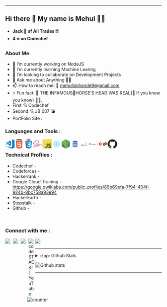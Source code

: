 

---

## Hi there 👋 My name is Mehul 	:man_technologist:
- **Jack :crown: of All Trades :black_joker:**
- **4 :star: on Codechef**





<!--
**MEHUL25/MEHUL25** is a ✨ _special_ ✨ repository because its `README.md` (this file) appears on your GitHub profile.

Here are some ideas to get you started:
-->

### About Me

- 🔭 I’m currently working on NodeJS
- 🌱 I’m currently learning Machine Learing
- 👯 I’m looking to collaborate on Development Projects
- 💬 Ask me about Anything :male_detective:
- 📫 How to reach me: :e-mail: mehullokhande9@gmail.com
- ⚡ Fun fact: :cowboy_hat_face: THE INFAMOUS:horse:HORSE’S HEAD WAS REAL(:zany_face: If you know you know) :man_in_tuxedo:.
- First :cupid: Codechef
- Second :cupid: JB 007 :bomb:
- PortFolio Site : <!-- https://mehul25.github.io/Mehul-Lokhande/ -->


### Languages and Tools : 

<img align="left" alt="Visual Studio Code" width="30px" src="https://raw.githubusercontent.com/github/explore/80688e429a7d4ef2fca1e82350fe8e3517d3494d/topics/visual-studio-code/visual-studio-code.png" />
<img align="left" alt="HTML5" width="30px" src="https://raw.githubusercontent.com/github/explore/80688e429a7d4ef2fca1e82350fe8e3517d3494d/topics/html/html.png" />
<img align="left" alt="CSS3" width="30px" src="https://raw.githubusercontent.com/github/explore/80688e429a7d4ef2fca1e82350fe8e3517d3494d/topics/css/css.png" />
<img align="left" alt="Sass" width="30px" src="https://raw.githubusercontent.com/github/explore/80688e429a7d4ef2fca1e82350fe8e3517d3494d/topics/sass/sass.png" />
<img align="left" alt="JavaScript" width="30px" src="https://raw.githubusercontent.com/github/explore/80688e429a7d4ef2fca1e82350fe8e3517d3494d/topics/javascript/javascript.png" />
<img align="left" alt="React" width="30px" src="https://raw.githubusercontent.com/github/explore/80688e429a7d4ef2fca1e82350fe8e3517d3494d/topics/react/react.png" />
<img align="left" alt="Node.js" width="30px" src="https://raw.githubusercontent.com/github/explore/80688e429a7d4ef2fca1e82350fe8e3517d3494d/topics/nodejs/nodejs.png" />
<img align="left" alt="SQL" width="30px" src="https://raw.githubusercontent.com/github/explore/80688e429a7d4ef2fca1e82350fe8e3517d3494d/topics/sql/sql.png" />
<img align="left" alt="MySQL" width="30px" src="https://raw.githubusercontent.com/github/explore/80688e429a7d4ef2fca1e82350fe8e3517d3494d/topics/mysql/mysql.png" />
<img align="left" alt="MongoDB" width="30px" src="https://raw.githubusercontent.com/github/explore/80688e429a7d4ef2fca1e82350fe8e3517d3494d/topics/mongodb/mongodb.png" />
<img align="left" alt="Git" width="30px" src="https://raw.githubusercontent.com/github/explore/80688e429a7d4ef2fca1e82350fe8e3517d3494d/topics/git/git.png" />
<img align="left" alt="GitHub" width="30px" src="https://raw.githubusercontent.com/github/explore/78df643247d429f6cc873026c0622819ad797942/topics/github/github.png" />


<br>

### Technical Profiles :

- Codechef - <!-- https://mehul25.github.io/Mehul-Lokhande/ -->
- Codeforces - 
- Hackerrank -
- Google Cloud Training - https://google.qwiklabs.com/public_profiles/89b69efa-7f94-404f-924b-8bc758a93e94
- HackerEarth - 
- Stopstalk - 
- Github - 



<br>


### Connect with me : 

<img align="left" width="25px" src="https://cdn.jsdelivr.net/npm/simple-icons@v3/icons/twitter.svg" /> &nbsp;&nbsp; 
<img align="left" width="25px" src="https://cdn.jsdelivr.net/npm/simple-icons@v3/icons/linkedin.svg" />&nbsp;&nbsp; 
<img align="left" width="25px" src="https://cdn.jsdelivr.net/npm/simple-icons@v3/icons/instagram.svg" />&nbsp;&nbsp; 
<img align="left" alt="codeSTACKr | YouTube" width="22px" src="https://cdn.jsdelivr.net/npm/simple-icons@v3/icons/youtube.svg" />&nbsp;&nbsp; 
<img align="left" width="25px" src="https://simpleicon.com/wp-content/uploads/new-email.png" />&nbsp;&nbsp; 


---


<details>
  <summary>:zap: <h>Github Stats</h>
  </summary>

</details>

![Github stats](https://github-readme-stats.vercel.app/api?username=MEHUL25)

---

<br>

&nbsp;&nbsp;&nbsp;&nbsp;&nbsp;&nbsp;&nbsp;&nbsp;&nbsp;&nbsp;&nbsp;&nbsp;&nbsp;&nbsp;&nbsp;&nbsp;&nbsp;&nbsp;
&nbsp;&nbsp;&nbsp;&nbsp;&nbsp;&nbsp;&nbsp;&nbsp;&nbsp;&nbsp;&nbsp;&nbsp;&nbsp;&nbsp;&nbsp;&nbsp;&nbsp;&nbsp;&nbsp;&nbsp;&nbsp;&nbsp;&nbsp;&nbsp;&nbsp;&nbsp;&nbsp;&nbsp;&nbsp;&nbsp;&nbsp;&nbsp;&nbsp;&nbsp;&nbsp;&nbsp;
&nbsp;&nbsp;&nbsp;&nbsp;&nbsp;&nbsp;&nbsp;&nbsp;&nbsp;&nbsp;&nbsp;&nbsp;&nbsp;&nbsp;&nbsp;&nbsp;&nbsp;&nbsp;
&nbsp;&nbsp;&nbsp;&nbsp;&nbsp;&nbsp;&nbsp;&nbsp;&nbsp;&nbsp;&nbsp;&nbsp;&nbsp;&nbsp;&nbsp;&nbsp;&nbsp;&nbsp;
&nbsp;&nbsp;&nbsp;&nbsp;&nbsp;&nbsp;&nbsp;&nbsp;&nbsp;&nbsp;&nbsp;&nbsp;&nbsp;&nbsp;&nbsp;&nbsp;&nbsp;&nbsp;
&nbsp;&nbsp;&nbsp;&nbsp;&nbsp;&nbsp;&nbsp;&nbsp;&nbsp;&nbsp;&nbsp;&nbsp;&nbsp;&nbsp;&nbsp;&nbsp;&nbsp;&nbsp;&nbsp;&nbsp;&nbsp;&nbsp;&nbsp;&nbsp;&nbsp;&nbsp;&nbsp;&nbsp;&nbsp;&nbsp;&nbsp;&nbsp;&nbsp;&nbsp;&nbsp;&nbsp;
&nbsp;&nbsp;&nbsp;&nbsp;&nbsp;&nbsp;&nbsp;&nbsp;&nbsp;&nbsp;&nbsp;&nbsp;&nbsp;&nbsp;&nbsp;&nbsp;&nbsp;&nbsp;
&nbsp;&nbsp;&nbsp;&nbsp;&nbsp;&nbsp;&nbsp;&nbsp;&nbsp;&nbsp;&nbsp;&nbsp;&nbsp;&nbsp;&nbsp;&nbsp;&nbsp;&nbsp;
&nbsp;&nbsp;&nbsp;&nbsp;&nbsp;&nbsp;&nbsp;&nbsp;&nbsp;&nbsp;&nbsp;&nbsp;&nbsp;&nbsp;&nbsp;&nbsp;&nbsp;&nbsp;![counter](https://en8or8k31a7u43t.m.pipedream.net)
